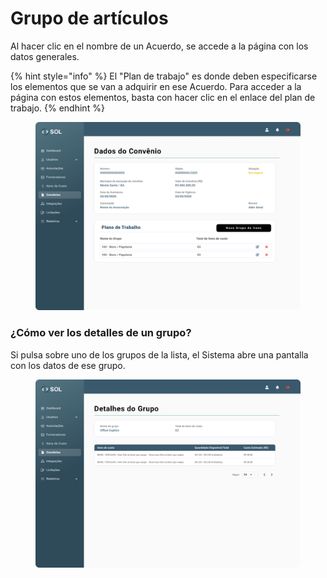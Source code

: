 # Grupo de artículos

Al hacer clic en el nombre de un Acuerdo, se accede a la página con los datos generales.

{% hint style="info" %}
El "Plan de trabajo" es donde deben especificarse los elementos que se van a adquirir en ese Acuerdo. Para acceder a la página con estos elementos, basta con hacer clic en el enlace del plan de trabajo.
{% endhint %}

<figure><img src="../../../../.gitbook/assets/Usuários de Convênios (1).png" alt=""><figcaption></figcaption></figure>

### ¿Cómo ver los detalles de un grupo?

Si pulsa sobre uno de los grupos de la lista, el Sistema abre una pantalla con los datos de ese grupo.

<figure><img src="../../../../.gitbook/assets/Dados do grupo.png" alt=""><figcaption></figcaption></figure>
